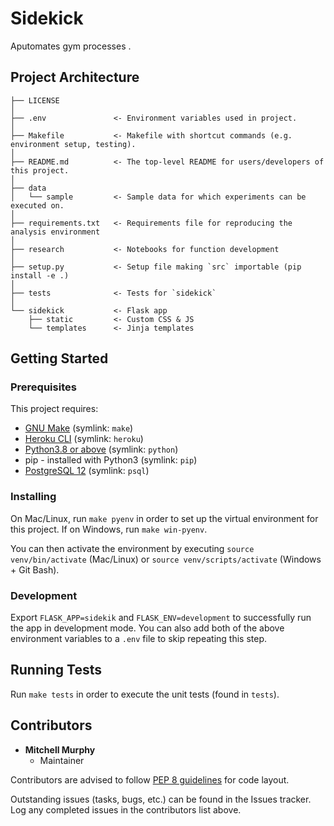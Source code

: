 # Sidekick
 
Aputomates gym processes .

## Project Architecture

    ├── LICENSE
    │
    ├── .env               <- Environment variables used in project.
    │
    ├── Makefile           <- Makefile with shortcut commands (e.g. environment setup, testing).
    │
    ├── README.md          <- The top-level README for users/developers of this project.
    │
    ├── data
    │   └── sample         <- Sample data for which experiments can be executed on.
    │
    ├── requirements.txt   <- Requirements file for reproducing the analysis environment
    │
    ├── research           <- Notebooks for function development
    │
    ├── setup.py           <- Setup file making `src` importable (pip install -e .) 
    │
    ├── tests              <- Tests for `sidekick`
    │
    └── sidekick           <- Flask app
        ├── static         <- Custom CSS & JS
        └── templates      <- Jinja templates

## Getting Started

### Prerequisites

This project requires:

* [GNU Make](https://www.gnu.org/software/make/) (symlink: `make`)
* [Heroku CLI](https://devcenter.heroku.com/articles/heroku-cli#download-and-install) (symlink: `heroku`)
* [Python3.8 or above](https://www.python.org/downloads/) (symlink: `python`)
* pip - installed with Python3 (symlink: `pip`)
* [PostgreSQL 12](https://www.postgresql.org/download) (symlink: `psql`)

### Installing

On Mac/Linux, run `make pyenv` in order to set up the virtual environment for this project. If on
Windows, run `make win-pyenv`.

You can then activate the environment by executing `source venv/bin/activate` (Mac/Linux) or 
`source venv/scripts/activate` (Windows + Git Bash).

### Development

Export `FLASK_APP=sidekik` and `FLASK_ENV=development` to successfully run the app in development
mode. You can also add both of the above environment variables to a `.env` file to skip repeating
this step.

## Running Tests

Run `make tests` in order to execute the unit tests (found in `tests`).

## Contributors

* **Mitchell Murphy**
    * Maintainer

Contributors are advised to follow [PEP 8 guidelines](https://www.python.org/dev/peps/pep-0008/) for 
code layout.

Outstanding issues (tasks, bugs, etc.) can be found in the Issues tracker. Log any completed issues 
in the contributors list above.
